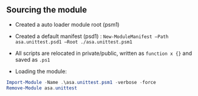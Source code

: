 ## Sourcing the module

- Created a auto loader module root (psm1)
- Created a default manifest (psd1) : `New-ModuleManifest –Path asa.unittest.psd1 –Root ./asa.unittest.psm1`
- All scripts are relocated in private/public, written as `function x {}` and saved as `.ps1`

- Loading the module:

```PowerShell
Import-Module -Name .\asa.unittest.psm1 -verbose -force
Remove-Module asa.unittest
```
